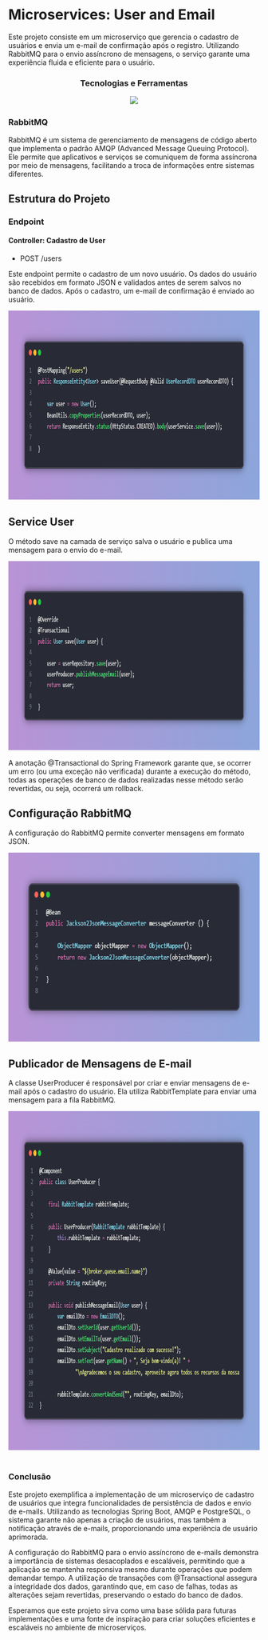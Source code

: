 # Microservices: User and Email

Este projeto consiste em um microserviço que gerencia o cadastro de usuários e envia um e-mail de confirmação após o registro. Utilizando RabbitMQ para o envio assíncrono de mensagens, o serviço garante uma experiência fluida e eficiente para o usuário.

<h3 align="center">Tecnologias e Ferramentas</h3>

<p align="center">
  <a href="https://skillicons.dev">
    <img src="https://skillicons.dev/icons?i=git,java,spring,postman,postgres,rabbitmq" />
  </a>
</p>

### RabbitMQ
RabbitMQ é um sistema de gerenciamento de mensagens de código aberto que implementa o padrão AMQP (Advanced Message Queuing Protocol). Ele permite que aplicativos e serviços se comuniquem de forma assíncrona por meio de mensagens, facilitando a troca de informações entre sistemas diferentes.

## Estrutura do Projeto

### Endpoint
#### Controller: Cadastro de User

- POST /users

Este endpoint permite o cadastro de um novo usuário. Os dados do usuário são recebidos em formato JSON e validados antes de serem salvos no banco de dados. Após o cadastro, um e-mail de confirmação é enviado ao usuário.

<div align="center">
  <img src="https://github.com/Ki3lMigu3l/User-Email-Microservice/blob/main/readme/controller-user.png" alt="readme-init.png" width="984" height="378"/>
</div>

## Service User
O método save na camada de serviço salva o usuário e publica uma mensagem para o envio do e-mail.

<div align="center">
  <img src="https://github.com/Ki3lMigu3l/User-Email-Microservice/blob/main/readme/service-user.png" alt="readme-init.png" width="984" height="378"/>
</div>

A anotação @Transactional do Spring Framework garante que, se ocorrer um erro (ou uma exceção não verificada) durante a execução do método, todas as operações de banco de dados realizadas nesse método serão revertidas, ou seja, ocorrerá um rollback. 

## Configuração RabbitMQ
A configuração do RabbitMQ permite converter mensagens em formato JSON.

<div align="center">
  <img src="https://github.com/Ki3lMigu3l/User-Email-Microservice/blob/main/readme/messageConverter.png" alt="readme-init.png" width="772" height="378"/>
</div>

## Publicador de Mensagens de E-mail

A classe UserProducer é responsável por criar e enviar mensagens de e-mail após o cadastro do usuário. Ela utiliza RabbitTemplate para enviar uma mensagem para a fila RabbitMQ.

<div align="center">
  <img src="https://github.com/Ki3lMigu3l/User-Email-Microservice/blob/main/readme/user-producer.png" alt="readme-init.png" width="984" height="678"/>
</div>

<br>

### Conclusão

Este projeto exemplifica a implementação de um microserviço de cadastro de usuários que integra funcionalidades de persistência de dados e envio de e-mails. Utilizando as tecnologias Spring Boot, AMQP e PostgreSQL, o sistema garante não apenas a criação de usuários, mas também a notificação através de e-mails, proporcionando uma experiência de usuário aprimorada.

A configuração do RabbitMQ para o envio assíncrono de e-mails demonstra a importância de sistemas desacoplados e escaláveis, permitindo que a aplicação se mantenha responsiva mesmo durante operações que podem demandar tempo. A utilização de transações com @Transactional assegura a integridade dos dados, garantindo que, em caso de falhas, todas as alterações sejam revertidas, preservando o estado do banco de dados.

Esperamos que este projeto sirva como uma base sólida para futuras implementações e uma fonte de inspiração para criar soluções eficientes e escaláveis no ambiente de microserviços.
